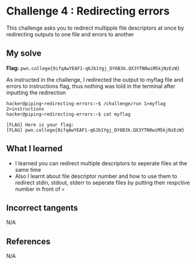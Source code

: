 # Challenge 4 : Redirecting errors
This challenge asks you to redirect multipple file descriptors at once by redirecting outputs to one file and errors to another

## My solve
**Flag:** `pwn.college{0ifqAwYEAF1-q6Jb1Ygj_DY6B3k.QX3YTN0wiM5kjNzEzW}` 

As instructed in the challenge, I redirected the output to myflag file and errors to instructions flag, thus nothing was told in the terminal after inputting the redirection
```
hacker@piping~redirecting-errors:~$ /challenge/run 1>myflag 2>instructions
hacker@piping~redirecting-errors:~$ cat myflag

[FLAG] Here is your flag:
[FLAG] pwn.college{0ifqAwYEAF1-q6Jb1Ygj_DY6B3k.QX3YTN0wiM5kjNzEzW}
```

## What I learned 
- I learned you can redirect multiple descriptors to seperate files at the same time
- Also I learnt about file descriptor number and how to use them to redirect stdin, stdout, stderr to seperate files by putting their respctive number in front of `>`

## Incorrect tangents 
N/A

## References 
N/A
